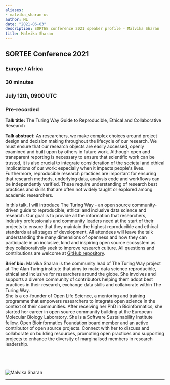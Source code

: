 ```yaml
---
aliases:
- malvika_sharan-us
author: ML
date: "2021-06-03"
description: SORTEE conference 2021 speaker profile - Malvika Sharan
title: Malvika Sharan
---
```


## SORTEE Conference 2021   

### Europe / Africa   

### 30 minutes    

### July 12th, 0900 UTC     

### Pre-recorded   



**Talk title:** The Turing Way Guide to Reproducible, Ethical and Collaborative Research   

**Talk abstract:**  As researchers, we make complex choices around project design and decision making throughout the lifecycle of our research. We must ensure that our research objects are easily accessed, openly examined and built upon by others in future work. Although open and transparent reporting is necessary to ensure that scientific work can be trusted, it is also crucial to integrate consideration of the societal and ethical implications of our work: especially when it impacts people's lives. Furthermore, reproducible research practices are important for ensuring that research methods, underlying data, analysis code and workflows can be independently verified. These require understanding of research best practices and skills that are often not widely taught or explored among academic researchers.   

In this talk, I will introduce The Turing Way - an open source community-driven guide to reproducible, ethical and inclusive data science and research. Our goal is to provide all the information that researchers, industry professionals and community leaders need at the start of their projects to ensure that they maintain the highest reproducible and ethical standards at all stages of development. All attendees will leave the talk understanding the many dimensions of openness and how they can participate in an inclusive, kind and inspiring open source ecosystem as they collaboratively seek to improve research culture. All questions and contributions are welcome at [GitHub repository](https://github.com/alan-turing-institute/the-turing-way).   

**Brief bio:** Malvika Sharan is the community lead of The Turing Way project at The Alan Turing institute that aims to make data science reproducible, ethical and inclusive for researchers around the globe. She involves and supports a diverse community of contributors helping them adopt best practices in their research, exchange data skills and collaborate within The Turing Way.    
She is a co-founder of Open Life Science, a mentoring and training programme that empowers researchers to integrate open science in the context of their communities. After receiving her PhD in Bioinformatics, she started her career in open source community building at the European Molecular Biology Laboratory. She is a Software Sustainability Institute fellow, Open Bioinformatics Foundation board member and an active contributor of open source projects. Connect with her to discuss and collaborate on building resources, promoting open practices and supporting projects to enhance the diversity of marginalised members in research leadership.   



&nbsp;
--------------------------------------------------------------------------------------------------------------------


![Malvika Sharan](/img/people/MalvikaSharan.png) 

--------------------------------------------------------------------------------------------------------------------

&nbsp;



